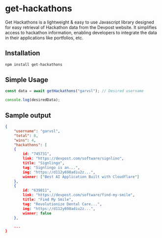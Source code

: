 # get-hackathons

Get Hackathons is a lightweight & easy to use Javascript library designed for easy retrieval of Hackathon data from the Devpost website. It simplifies access to hackathon information, enabling developers to integrate the data in their applications like portfolios, etc.

## Installation

```bash
npm install get-hackathons
```

## Simple Usage

```javascript
const data = await getHackathons("garvsl"); // Desired username

console.log(desiredData);
```

## Sample output

```json
{
    "username": "garvsl",
    "total": 8,
    "wins": 4,
    "hackathons": [
    {
        id: "745731",
        link: "https://devpost.com/software/signlino",
        title: "Signlingo",
        tag: "Signlingo is an...",
        img: "https://d112y698adiu2z...",
        winner: ["Best AI Application Built with Cloudflare"]
    },
    {
        id: "639811",
        link: "https://devpost.com/software/find-my-smile",
        title: "Find My Smile",
        tag: "Revolutionize Dental Care...",
        img: "https://d112y698adiu2z...",
        winner: false
    },

    ...
}
```
